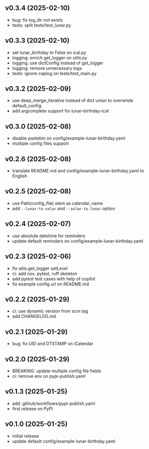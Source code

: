 ## v0.3.4 (2025-02-10)

- bug: fix log_dir not exists
- tests: split tests/test_lunar.py

## v0.3.3 (2025-02-10)

- set lunar_birthday to False on ical.py
- logging: enrich get_logger on utils.py
- logging: use dictConfig instead of get_logger
- logging: remove unnecessary logs
- tests: ignore caplog on tests/test_main.py

## v0.3.2 (2025-02-09)

- use deep_merge_iterative instead of dict union to overwride default_config
- add argcomplete support for lunar-birthday-ical

## v0.3.0 (2025-02-08)

- disable pastebin on config/example-lunar-birthday.yaml
- multiple config files support

## v0.2.6 (2025-02-08)

- translate README.md and config/example-lunar-birthday.yaml to English

## v0.2.5 (2025-02-08)

- use Path(config_file).stem as calendar_name
- add `--lunar-to-solar` and `--solar-to-lunar` option

## v0.2.4 (2025-02-07)

- use absolute datetime for reminders
- update default reminders on config/example-lunar-birthday.yaml

## v0.2.3 (2025-02-06)

- fix utils.get_logger setLevel
- ci: add nox, pytest, ruff skeleton
- add pytest test cases with help of copilot
- fix example config url on README.md

## v0.2.2 (2025-01-29)

- ci: use dynamic version from scm tag
- add CHANGELOG.md

## v0.2.1 (2025-01-29)

- bug: fix UID and DTSTAMP on iCalendar

## v0.2.0 (2025-01-29)

- BREAKING: update multiple config file fields
- ci: remove env on pypi-publish.yaml

## v0.1.3 (2025-01-25)

- add .github/workflows/pypi-publish.yaml
- first release on PyPI

## v0.1.0 (2025-01-25)

- initial release
- update default config/example-lunar-birthday.yaml

